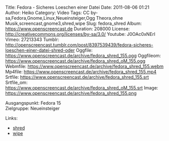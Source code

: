 Title: Fedora - Sicheres Loeschen einer Datei
Date: 2011-08-06 01:21
Author: Heiko
Category: Video
Tags: CC by-sa,Fedora,Gnome,Linux,Neueinsteiger,Ogg Theora,ohne Musik,screencast,gnome3,shred,wipe
Slug: fedora_shred
Album: https://www.openscreencast.de
Duration: 208000
License: http://creativecommons.org/licenses/by-sa/3.0/
Youtube: J0OAc0xNErI
Vimeo: 27213343
Tumblr: http://openscreencast.tumblr.com/post/8397539439/fedora-sicheres-loeschen-einer-datei-shred-oder
Oggfile: https://www.openscreencast.de/archive/fedora_shred_155.ogg
Oggfileom: https://www.openscreencast.de/archive/fedora_shred_oM_155.ogg
Webmfile: https://www.openscreencast.de/archive/fedora_shred_155.webm
Mp4file: https://www.openscreencast.de/archive/fedora_shred_155.mp4
Srtfile: https://www.openscreencast.de/archive/fedora_shred_155.srt
Srtfile_om: https://www.openscreencast.de/archive/fedora_shred_oM_155.srt
Image: https://www.openscreencast.de/archive/fedora_shred_155.png

Ausgangspunkt: Fedora 15  
Zielgruppe: Neueinsteiger  

Links:

  * [shred](http://wiki.ubuntuusers.de/Shell/shred "Link zu shred")
  * [wipe](http://wiki.ubuntuusers.de/wipe "Link zu wipe")


